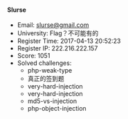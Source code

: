 #### Slurse  

* Email: slurse@gmail.com  
* University: Flag？不可能有的  
* Register Time: 2017-04-13 20:52:23  
* Register IP: 222.216.222.157  
* Score: 1051  
* Solved challenges: 
  * php-weak-type  
  * 真正的签到题  
  * very-hard-injection  
  * very-hard-injection  
  * md5-vs-injection  
  * php-object-injection  
